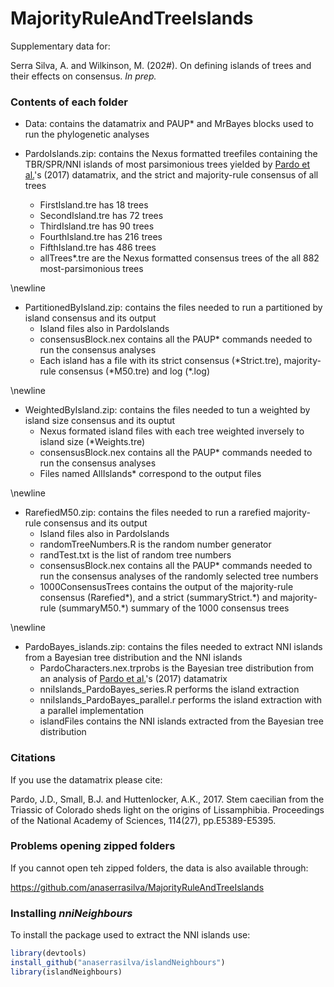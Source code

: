 # MajorityRuleAndTreeIslands

Supplementary data for:

Serra Silva, A. and Wilkinson, M. (202#). On defining islands of trees and their effects on consensus. *In prep.*

### Contents of each folder

- Data: contains the datamatrix and PAUP* and MrBayes blocks used to run the phylogenetic analyses

- PardoIslands.zip: contains the Nexus formatted treefiles containing the TBR/SPR/NNI islands of most parsimonious trees yielded by [Pardo et al.](https://pubmed.ncbi.nlm.nih.gov/28630337/)'s (2017) datamatrix, and the strict and majority-rule consensus of all trees
  - FirstIsland.tre has 18 trees
  - SecondIsland.tre has 72 trees
  - ThirdIsland.tre has 90 trees
  - FourthIsland.tre has 216 trees
  - FifthIsland.tre has 486 trees
  - allTrees\*.tre are the Nexus formatted consensus trees of the all 882 most-parsimonious trees

\newline

- PartitionedByIsland.zip: contains the files needed to run a partitioned by island consensus and its output
  - Island files also in PardoIslands
  - consensusBlock.nex contains all the PAUP\* commands needed to run the consensus analyses
  - Each island has a file with its strict consensus (\*Strict.tre), majority-rule consensus (\*M50.tre) and log (\*.log)

\newline

- WeightedByIsland.zip: contains the files needed to tun a weighted by island size consensus and its ouptut
  - Nexus formated island files with each tree weighted inversely to island size (\*Weights.tre)
  - consensusBlock.nex contains all the PAUP\* commands needed to run the consensus analyses
  - Files named AllIslands\* correspond to the output files

\newline

- RarefiedM50.zip: contains the files needed to run a rarefied majority-rule consensus and its output
  - Island files also in PardoIslands
  - randomTreeNumbers.R is the random number generator
  - randTest.txt is the list of random tree numbers
  - consensusBlock.nex contains all the PAUP\* commands needed to run the consensus analyses of the randomly selected tree numbers
  - 1000ConsensusTrees contains the output of the majority-rule consensus (Rarefied\*), and a strict (summaryStrict.\*) and majority-rule (summaryM50.\*) summary of the 1000 consensus trees

\newline

- PardoBayes_islands.zip: contains the files needed to extract NNI islands from a Bayesian tree distribution and the NNI islands
  - PardoCharacters.nex.trprobs is the Bayesian tree distribution from an analysis of [Pardo et al.](https://pubmed.ncbi.nlm.nih.gov/28630337/)'s (2017) datamatrix
  - nniIslands_PardoBayes_series.R performs the island extraction
  - nniIslands_PardoBayes_parallel.r performs the island extraction with a parallel implementation
  - islandFiles contains the NNI islands extracted from the Bayesian tree distribution


### Citations

If you use the datamatrix please cite:

Pardo, J.D., Small, B.J. and Huttenlocker, A.K., 2017. Stem caecilian from the Triassic of Colorado sheds light on the origins of Lissamphibia. Proceedings of the National Academy of Sciences, 114(27), pp.E5389-E5395.


### Problems opening zipped folders

If you cannot open teh zipped folders, the data is also available through:

https://github.com/anaserrasilva/MajorityRuleAndTreeIslands

### Installing *nniNeighbours*

To install the package used to extract the NNI islands use:

```r
library(devtools)
install_github("anaserrasilva/islandNeighbours")
library(islandNeighbours)
```